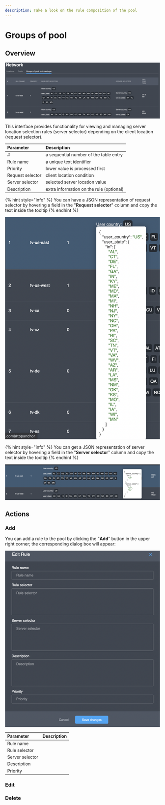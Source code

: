 ```yaml
---
description: Take a look on the rule composition of the pool
---
```


# Groups of pool

## Overview

![Pool rules page](../../../.gitbook/assets/screenshot-2021-06-02-at-15.57.52.png)

This interface provides functionality for viewing and managing server location selection rules \(server selector\) depending on the client location \(request selector\).

| Parameter | Description |
| :--- | :--- |
| \# | a sequential number of the table entry |
| Rule name | a unique text identifier |
| Priority | lower value is processed first |
| Request selector | client location condition |
| Server selector | selected server location value |
| Description | extra information on the rule \(optional\) |

{% hint style="info" %}
You can have a JSON representation of request selector by hovering a field in the "**Request selector**" column and copy the text inside the tooltip
{% endhint %}

![Request selector JSON representation](../../../.gitbook/assets/screenshot-2021-06-02-at-15.58.35.png)

{% hint style="info" %}
You can get a JSON representation of server selector by hovering a field in the "**Server selector**" column and copy the text inside the tooltip
{% endhint %}

![Server selector JSON representation](../../../.gitbook/assets/screenshot-2021-06-02-at-15.58.44.png)

## Actions

### Add

You can add a rule to the pool by clicking the "**Add**" button in the upper right corner; the corresponding dialog box will appear:

![](../../../.gitbook/assets/screenshot-2021-06-02-at-20.25.58.png)

| Parameter | Description |
| :--- | :--- |
| Rule name |  |
| Rule selector |  |
| Server selector |  |
| Description |  |
| Priority |  |

### Edit

### Delete

